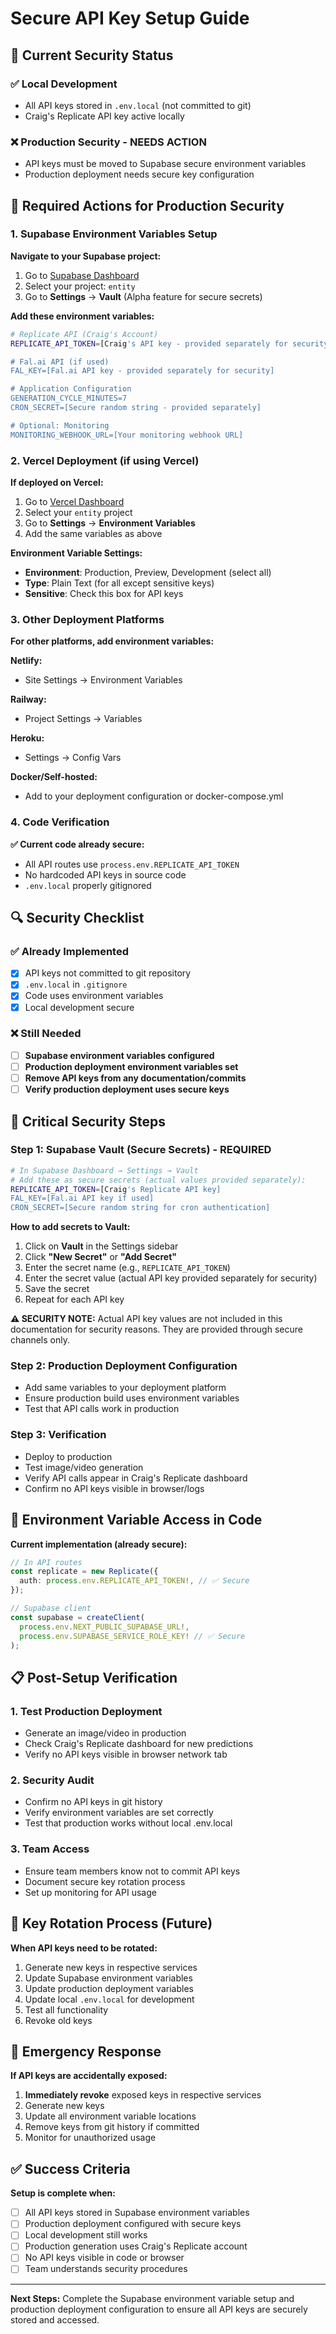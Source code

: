 # Secure API Key Setup Guide

## 🔐 Current Security Status

### ✅ Local Development
- All API keys stored in `.env.local` (not committed to git)
- Craig's Replicate API key active locally

### ❌ Production Security - NEEDS ACTION
- API keys must be moved to Supabase secure environment variables
- Production deployment needs secure key configuration

## 🎯 Required Actions for Production Security

### 1. Supabase Environment Variables Setup

**Navigate to your Supabase project:**
1. Go to [Supabase Dashboard](https://supabase.com/dashboard)
2. Select your project: `entity`
3. Go to **Settings** → **Vault** (Alpha feature for secure secrets)

**Add these environment variables:**

```bash
# Replicate API (Craig's Account)
REPLICATE_API_TOKEN=[Craig's API key - provided separately for security]

# Fal.ai API (if used)
FAL_KEY=[Fal.ai API key - provided separately for security]

# Application Configuration
GENERATION_CYCLE_MINUTES=7
CRON_SECRET=[Secure random string - provided separately]

# Optional: Monitoring
MONITORING_WEBHOOK_URL=[Your monitoring webhook URL]
```

### 2. Vercel Deployment (if using Vercel)

**If deployed on Vercel:**
1. Go to [Vercel Dashboard](https://vercel.com/dashboard)
2. Select your `entity` project
3. Go to **Settings** → **Environment Variables**
4. Add the same variables as above

**Environment Variable Settings:**
- **Environment**: Production, Preview, Development (select all)
- **Type**: Plain Text (for all except sensitive keys)
- **Sensitive**: Check this box for API keys

### 3. Other Deployment Platforms

**For other platforms, add environment variables:**

**Netlify:**
- Site Settings → Environment Variables

**Railway:**
- Project Settings → Variables

**Heroku:**
- Settings → Config Vars

**Docker/Self-hosted:**
- Add to your deployment configuration or docker-compose.yml

### 4. Code Verification

**✅ Current code already secure:**
- All API routes use `process.env.REPLICATE_API_TOKEN`
- No hardcoded API keys in source code
- `.env.local` properly gitignored

## 🔍 Security Checklist

### ✅ Already Implemented
- [x] API keys not committed to git repository
- [x] `.env.local` in `.gitignore`
- [x] Code uses environment variables
- [x] Local development secure

### ❌ Still Needed
- [ ] **Supabase environment variables configured**
- [ ] **Production deployment environment variables set**
- [ ] **Remove API keys from any documentation/commits**
- [ ] **Verify production deployment uses secure keys**

## 🚨 Critical Security Steps

### Step 1: Supabase Vault (Secure Secrets) - REQUIRED
```bash
# In Supabase Dashboard → Settings → Vault
# Add these as secure secrets (actual values provided separately):
REPLICATE_API_TOKEN=[Craig's Replicate API key]
FAL_KEY=[Fal.ai API key if used]
CRON_SECRET=[Secure random string for cron authentication]
```

**How to add secrets to Vault:**
1. Click on **Vault** in the Settings sidebar
2. Click **"New Secret"** or **"Add Secret"**
3. Enter the secret name (e.g., `REPLICATE_API_TOKEN`)
4. Enter the secret value (actual API key provided separately for security)
5. Save the secret
6. Repeat for each API key

**⚠️ SECURITY NOTE:** Actual API key values are not included in this documentation for security reasons. They are provided through secure channels only.

### Step 2: Production Deployment Configuration
- Add same variables to your deployment platform
- Ensure production build uses environment variables
- Test that API calls work in production

### Step 3: Verification
- Deploy to production
- Test image/video generation
- Verify API calls appear in Craig's Replicate dashboard
- Confirm no API keys visible in browser/logs

## 🔧 Environment Variable Access in Code

**Current implementation (already secure):**
```typescript
// In API routes
const replicate = new Replicate({
  auth: process.env.REPLICATE_API_TOKEN!, // ✅ Secure
});

// Supabase client
const supabase = createClient(
  process.env.NEXT_PUBLIC_SUPABASE_URL!,
  process.env.SUPABASE_SERVICE_ROLE_KEY! // ✅ Secure
);
```

## 📋 Post-Setup Verification

### 1. Test Production Deployment
- Generate an image/video in production
- Check Craig's Replicate dashboard for new predictions
- Verify no API keys visible in browser network tab

### 2. Security Audit
- Confirm no API keys in git history
- Verify environment variables are set correctly
- Test that production works without local .env.local

### 3. Team Access
- Ensure team members know not to commit API keys
- Document secure key rotation process
- Set up monitoring for API usage

## 🔄 Key Rotation Process (Future)

**When API keys need to be rotated:**
1. Generate new keys in respective services
2. Update Supabase environment variables
3. Update production deployment variables
4. Update local `.env.local` for development
5. Test all functionality
6. Revoke old keys

## 🚨 Emergency Response

**If API keys are accidentally exposed:**
1. **Immediately revoke** exposed keys in respective services
2. Generate new keys
3. Update all environment variable locations
4. Remove keys from git history if committed
5. Monitor for unauthorized usage

## ✅ Success Criteria

**Setup is complete when:**
- [ ] All API keys stored in Supabase environment variables
- [ ] Production deployment configured with secure keys
- [ ] Local development still works
- [ ] Production generation uses Craig's Replicate account
- [ ] No API keys visible in code or browser
- [ ] Team understands security procedures

---

**Next Steps:** Complete the Supabase environment variable setup and production deployment configuration to ensure all API keys are securely stored and accessed.
